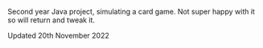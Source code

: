 Second year Java project, simulating a card game. Not super happy with it so will return and tweak it. 

Updated 20th November 2022
